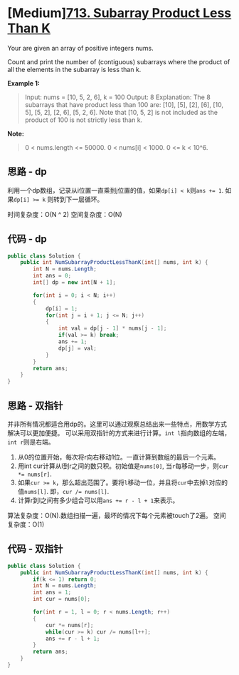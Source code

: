 # [Medium][713. Subarray Product Less Than K](https://leetcode.com/problems/subarray-product-less-than-k/)

Your are given an array of positive integers nums.

Count and print the number of (contiguous) subarrays where the product of all the elements in the subarray is less than k.

**Example 1:**

> Input: nums = [10, 5, 2, 6], k = 100
> Output: 8
> Explanation: The 8 subarrays that have product less than 100 are: [10], [5], [2], [6], [10, 5], [5, 2], [2, 6], [5, 2, 6].
> Note that [10, 5, 2] is not included as the product of 100 is not strictly less than k.

**Note:**

> 0 < nums.length <= 50000.
> 0 < nums[i] < 1000.
> 0 <= k < 10^6.

## 思路 - dp

利用一个dp数组，记录从i位置一直乘到j位置的值，如果`dp[i] < k`则`ans += 1`. 如果`dp[i] >= k` 则转到下一层循环。

时间复杂度：O(N ^ 2)
空间复杂度：O(N)

## 代码 - dp

```csharp
public class Solution {
    public int NumSubarrayProductLessThanK(int[] nums, int k) {
        int N = nums.Length;
        int ans = 0;
        int[] dp = new int[N + 1];

        for(int i = 0; i < N; i++)
        {
            dp[i] = 1;
            for(int j = i + 1; j <= N; j++)
            {
                int val = dp[j - 1] * nums[j - 1];
                if(val >= k) break;
                ans += 1;
                dp[j] = val;
            }
        }
        return ans;
    }
}
```

## 思路 - 双指针

并非所有情况都适合用dp的。这里可以通过观察总结出来一些特点，用数学方式解决可以更加便捷。
可以采用双指针的方式来进行计算。`int l`指向数组的左端，`int r`则是右端。

1. 从0的位置开始，每次将r向右移动1位。一直计算到数组的最后一个元素。
2. 用int cur计算从l到r之间的数只积。初始值是`nums[0]`, 当`r`每移动一步，则`cur *= nums[r]`.
3. 如果`cur >= k`，那么超出范围了。要将`l`移动一位，并且将`cur`中去掉`l`对应的值`nums[l]`. 即，`cur /= nums[l]`.
4. 计算r到l之间有多少组合可以用`ans += r - l + 1`来表示。

算法复杂度：O(N).数组扫描一遍，最坏的情况下每个元素被touch了2遍。
空间复杂度：O(1)

## 代码 - 双指针

```csharp
public class Solution {
    public int NumSubarrayProductLessThanK(int[] nums, int k) {
        if(k <= 1) return 0;
        int N = nums.Length;
        int ans = 1;
        int cur = nums[0];

        for(int r = 1, l = 0; r < nums.Length; r++)
        {
            cur *= nums[r];
            while(cur >= k) cur /= nums[l++];
            ans += r - l + 1;
        }
        return ans;
    }
}
```
